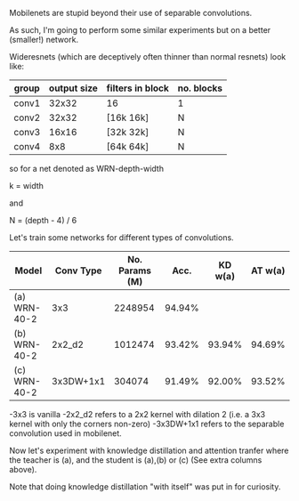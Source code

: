 Mobilenets are stupid beyond their use of separable convolutions.

As such, I'm going to perform some similar experiments but on a better (smaller!) network.

Wideresnets (which are deceptively often thinner than normal resnets) look like:

| group | output size | filters in block  | no. blocks |
|-------|-------------|-------------------|------------| 
| conv1 | 32x32       | 16                |  1         |
| conv2 | 32x32       |[16k 16k]          |  N         |
| conv3 | 16x16       |[32k 32k]          |  N         |
| conv4 | 8x8         |[64k 64k]          |  N         |

so for a net denoted as WRN-depth-width

k = width

and 

N = (depth - 4) / 6

Let's train some networks for different types of convolutions.

| Model         | Conv Type | No. Params (M) | Acc.     | KD w(a) | AT w(a) |
|---------------|-----------|----------------|----------|---------|---------|
|(a) WRN-40-2   | 3x3       | 2248954        | 94.94%   | 
|(b) WRN-40-2   | 2x2_d2    | 1012474        | 93.42%   | 93.94%  | 94.69%  |
|(c) WRN-40-2   | 3x3DW+1x1 | 304074         | 91.49%   | 92.00%  | 93.52%  |

-3x3 is vanilla
-2x2_d2 refers to a 2x2 kernel with dilation 2 (i.e. a 3x3 kernel with only the corners non-zero)
-3x3DW+1x1 refers to the separable convolution used in mobilenet.

Now let's experiment with knowledge distillation and attention tranfer where the teacher is (a), and the student is (a),(b) or (c) (See extra columns above).

Note that doing knowledge distillation "with itself" was put in for curiosity.


    
